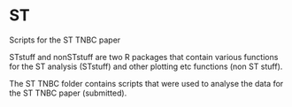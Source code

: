 # ST
Scripts for the ST TNBC paper

STstuff and nonSTstuff are two R packages that contain various functions for the ST analysis (STstuff) and other plotting etc functions (non ST stuff).

The ST TNBC folder contains scripts that were used to analyse the data for the ST TNBC paper (submitted).
